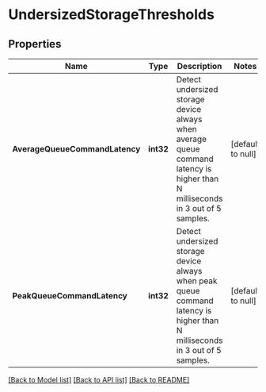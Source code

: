 # UndersizedStorageThresholds

## Properties
Name | Type | Description | Notes
------------ | ------------- | ------------- | -------------
**AverageQueueCommandLatency** | **int32** | Detect undersized storage device always when average queue command latency is higher than N milliseconds in 3 out of 5 samples. | [default to null]
**PeakQueueCommandLatency** | **int32** | Detect undersized storage device always when peak queue command latency is higher than N milliseconds in 3 out of 5 samples. | [default to null]

[[Back to Model list]](../README.md#documentation-for-models) [[Back to API list]](../README.md#documentation-for-api-endpoints) [[Back to README]](../README.md)


